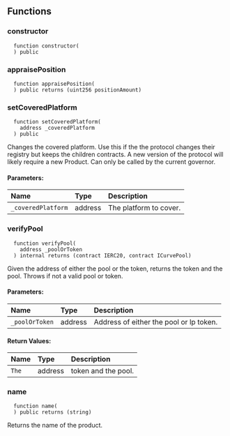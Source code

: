 


## Functions
### constructor
```solidity
  function constructor(
  ) public
```




### appraisePosition
```solidity
  function appraisePosition(
  ) public returns (uint256 positionAmount)
```




### setCoveredPlatform
```solidity
  function setCoveredPlatform(
    address _coveredPlatform
  ) public
```
Changes the covered platform.
Use this if the the protocol changes their registry but keeps the children contracts.
A new version of the protocol will likely require a new Product.
Can only be called by the current governor.


#### Parameters:
| Name | Type | Description                                                          |
| :--- | :--- | :------------------------------------------------------------------- |
|`_coveredPlatform` | address | The platform to cover.

### verifyPool
```solidity
  function verifyPool(
    address _poolOrToken
  ) internal returns (contract IERC20, contract ICurvePool)
```
Given the address of either the pool or the token, returns the token and the pool.
Throws if not a valid pool or token.


#### Parameters:
| Name | Type | Description                                                          |
| :--- | :--- | :------------------------------------------------------------------- |
|`_poolOrToken` | address | Address of either the pool or lp token.

#### Return Values:
| Name                           | Type          | Description                                                                  |
| :----------------------------- | :------------ | :--------------------------------------------------------------------------- |
|`The`| address | token and the pool.
### name
```solidity
  function name(
  ) public returns (string)
```
Returns the name of the product.




